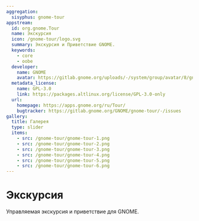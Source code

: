 ```yaml
---
aggregation:
  sisyphus: gnome-tour
appstream:
  id: org.gnome.Tour
  name: Экскурсия
  icon: /gnome-tour/logo.svg
  summary: Экскурсия и Приветствие GNOME.
  keywords:
    - core
    - oobe
  developer:
    name: GNOME
    avatar: https://gitlab.gnome.org/uploads/-/system/group/avatar/8/gnomelogo.png?width=48
  metadata_license:
    name: GPL-3.0
    link: https://packages.altlinux.org/license/GPL-3.0-only
  url:
    homepage: https://apps.gnome.org/ru/Tour/
    bugtracker: https://gitlab.gnome.org/GNOME/gnome-tour/-/issues
gallery:
  title: Галерея
  type: slider
  items:
    - src: /gnome-tour/gnome-tour-1.png
    - src: /gnome-tour/gnome-tour-2.png
    - src: /gnome-tour/gnome-tour-3.png
    - src: /gnome-tour/gnome-tour-4.png
    - src: /gnome-tour/gnome-tour-5.png
    - src: /gnome-tour/gnome-tour-6.png
---
```


# Экскурсия

Управляемая экскурсия и приветствие для GNOME.
<AGWGallery />

<!--@include: @ru/apps/.parts/install/content-repo.md-->
